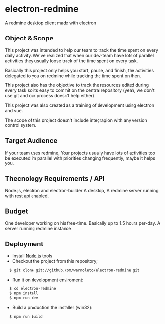 # electron-redmine
A redmine desktop client made with electron 

## Object & Scope
This project was intended to help our team to track the time spent on every daily activity. 
We've realized that when our dev-team have lots of parallel activities they usually loose track of the time spent on every task.

Basically this project only helps you start, pause, and finish, the activities delegated to you on redmine while tracking the time spent on then. 

This project also has the objective to track the resources edited during every task so its easy to commit on the central repository (yeah, we don't use git and our process doesn't help either)

This project was also created as a training of development using electron and vue.

The scope of this project doesn't include integragion with any version control system. 

## Target Audience

If your team uses redmine, Your projects usually have lots of activities too be executed im parallel with priorities changing frequently, maybe it helps you.

## Thecnology Requirements / API

Node.js,
electron and electron-builder
A desktop,
A redmine server running with rest api enabled.

## Budget

One developer working on his free-time. Basically up to 1.5 hours per-day.
A server running redmine instance

## Deployment

- Install [Node.js](https://nodejs.org/) tools
- Checkout the project from this repository;
```sh
  $ git clone git://github.com/warnoleto/electron-redmine.git
```
- Run it on development enviroment:
```sh
  $ cd electron-redmine
  $ npm install
  $ npm run dev
```
- Build a production the installer (win32):
```sh
  $ npm run build
```
